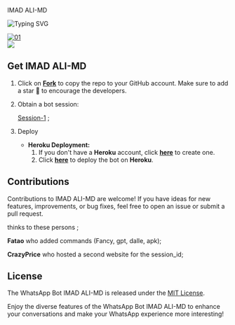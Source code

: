 IMAD ALI-MD



![Typing SVG](https://readme-typing-svg.demolab.com?font=Ribeye&size=50&pause=1000&color=ff0000&center=true&width=900&height=100&lines=Its%20IMAD-ALI-MD;%20Multi-Device%20WhatsApp%20Bot;%20Developed%20By%20JOY%20BOY)
<p align="center">



  <a href="https://ibb.co/N6NMDtn"><img src="https://telegra.ph/file/146473b0d6c78093d625c.jpg" alt="01" border="0" /></a>                     
<a><img src='https://i.imgur.com/LyHic3i.gif'/></a>


## Get IMAD ALI-MD
1. Click on **[Fork](WAITING/fork)** to copy the repo to your GitHub account. Make sure to add a star 🌟 to encourage the developers.

2. Obtain a bot session: 

   [Session-1](https://joyboy-session-id.onrender.com) ; <br>


3. Deploy
   - **Heroku Deployment:**
     1. If you don't have a **Heroku** account, click [**here**](https://id.heroku.com/login) to create one.
     2. Click [**here**](https://dashboard.heroku.com/new?template=https://github.com/Luffy2ndAccount/Zokou-english-v) to deploy the bot on **Heroku**.

## Contributions

Contributions to IMAD ALI-MD are welcome! If you have ideas for new features, improvements, or bug fixes, feel free to open an issue or submit a pull request. <br>

   thinks to these persons ;

   **Fatao** who added commands (Fancy, gpt, dalle, apk); <br>

   **CrazyPrice** who hosted a second website for the session_id;

## License

The WhatsApp Bot IMAD ALI-MD is released under the [MIT License](https://opensource.org/licenses/MIT).

Enjoy the diverse features of the WhatsApp Bot IMAD ALI-MD to enhance your conversations and make your WhatsApp experience more interesting!


